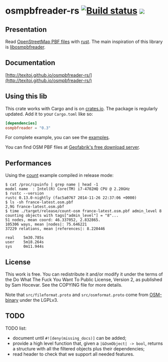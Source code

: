 # osmpbfreader-rs [![Build status](https://travis-ci.org/TeXitoi/osmpbfreader-rs.svg?branch=master)](https://travis-ci.org/TeXitoi/osmpbfreader-rs) [![](http://meritbadge.herokuapp.com/osmpbfreader)](https://crates.io/crates/osmpbfreader)



## Presentation

Read [OpenStreetMap PBF
files](http://wiki.openstreetmap.org/wiki/PBF_Format) with
[rust](http://www.rust-lang.org).  The main inspiration of this
library is
[libosmpbfreader](https://github.com/CanalTP/libosmpbfreader).

## Documentation

[http://texitoi.github.io/osmpbfreader-rs/](http://texitoi.github.io/osmpbfreader-rs/)

## Using this lib

This crate works with Cargo and is on
[crates.io](https://crates.io/crates/osmpbfreader). The package is regularly
updated.  Add it to your `Cargo.toml` like so:

```toml
[dependencies]
osmpbfreader = "0.3"
```

For complete example, you can see the [examples](examples/).

You can find OSM PBF files at [Geofabrik's free download server](http://download.geofabrik.de/).

## Performances

Using the [count](examples/count.rs) example compiled in release mode:
```
$ cat /proc/cpuinfo | grep name | head -1
model name	: Intel(R) Core(TM) i7-4702HQ CPU @ 2.20GHz
$ rustc --version
rustc 0.13.0-nightly (fac5a0767 2014-11-26 22:37:06 +0000)
$ ls -sh france-latest.osm.pbf
2,9G france-latest.osm.pbf
$ time ./target/release/count-osm france-latest.osm.pbf admin_level 8
counting objects with tags["admin_level"] = "8"...
51 nodes, mean coord: 46.337052, 2.832865.
105306 ways, mean |nodes|: 75.646221
37229 relations, mean |references|: 8.220446

real	5m30.785s
user	5m18.264s
sys 	0m11.944s
```

## License

This work is free. You can redistribute it and/or modify it under the
terms of the Do What The Fuck You Want To Public License, Version 2,
as published by Sam Hocevar. See the COPYING file for more details.

Note that `src/fileformat.proto` and `src/osmformat.proto` come from
[OSM-binary](https://github.com/scrosby/OSM-binary) under the LGPLv3.

## TODO

TODO list:
 - document until `#![deny(missing_docs)]` can be added;
 - provide a high level function that, given a
   `|&OsmObject| -> bool`, returns a structure with all the
   filtered objects plus their dependencies;
 - read header to check that we support all needed features.
